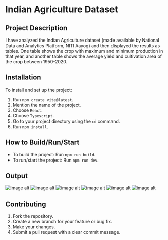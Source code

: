 # Indian Agriculture Dataset

## Project Description
I have analyzed the Indian Agriculture dataset (made available by National Data and Analytics Platform, NITI Aayog) and then displayed the results as tables. One table shows the crop with maximum and minimum production in that year, and another table shows the average yield and cultivation area of the crop between 1950-2020.

## Installation
To install and set up the project:
1. Run `npm create vite@latest`.
2. Mention the name of the project.
3. Choose `React`.
4. Choose `Typescript`.
5. Go to your project directory using the `cd` command.
6. Run `npm install`.

## How to Build/Run/Start
- To build the project: Run `npm run build`.
- To run/start the project: Run `npm run dev`.

## Output

![image alt](https://github.com/dibyajyoti2001/indian-agriculture-dataset/blob/64c1fc170148e4e9b1e04005be16ed3c9a2d28e2/Avg%20Yield%20and%20Cultivation%20Area.png)
![image alt](https://github.com/dibyajyoti2001/indian-agriculture-dataset/blob/64c1fc170148e4e9b1e04005be16ed3c9a2d28e2/Crop%20dataset%201.png)
![image alt](https://github.com/dibyajyoti2001/indian-agriculture-dataset/blob/64c1fc170148e4e9b1e04005be16ed3c9a2d28e2/Crop%20dataset%202.png)
![image alt](https://github.com/dibyajyoti2001/indian-agriculture-dataset/blob/64c1fc170148e4e9b1e04005be16ed3c9a2d28e2/Crop%20dataset%203.png)
![image alt](https://github.com/dibyajyoti2001/indian-agriculture-dataset/blob/64c1fc170148e4e9b1e04005be16ed3c9a2d28e2/Crop%20dataset%204.png)
![image alt](https://github.com/dibyajyoti2001/indian-agriculture-dataset/blob/64c1fc170148e4e9b1e04005be16ed3c9a2d28e2/Crop%20dataset%205.png)

## Contributing
1. Fork the repository.
2. Create a new branch for your feature or bug fix.
3. Make your changes.
4. Submit a pull request with a clear commit message.
